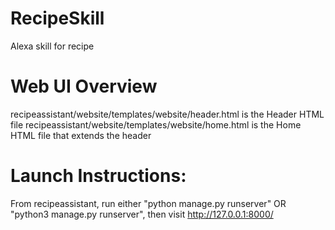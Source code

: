 # RecipeSkill
Alexa skill for recipe

# Web UI Overview
recipeassistant/website/templates/website/header.html is the Header HTML file
recipeassistant/website/templates/website/home.html is the Home HTML file that extends the header

# Launch Instructions:
From recipeassistant, run either "python manage.py runserver" OR "python3 manage.py runserver", then visit http://127.0.0.1:8000/

